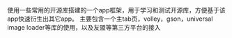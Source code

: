使用一些常用的开源库搭建的一个app框架，用于学习和测试开源库，方便基于该app快速衍生出其它app。
主要包含一个主tab页，volley，gson，universal image loader等库的使用，以及友盟等第三方平台的接入
